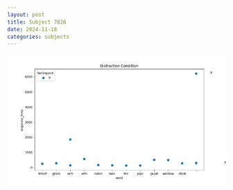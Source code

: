 ```yaml
---
layout: post
title: Subject 7026
date: 2024-11-18
categories: subjects
---
```


![](data/7026/run-6/7026_rt_acc_fuzzy_delay.png)
